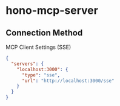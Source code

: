 # hono-mcp-server

## Connection Method

MCP Client Settings (SSE)

```json
{
  "servers": {
    "localhost:3000": {
      "type": "sse",
      "url": "http://localhost:3000/sse"
    }
  }
}
```

